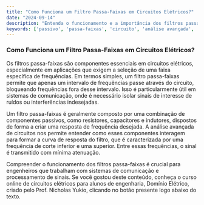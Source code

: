 ```yaml
---
title: "Como Funciona um Filtro Passa-Faixas em Circuitos Elétricos?"
date: "2024-09-14"
description: "Entenda o funcionamento e a importância dos filtros passa-faixas em circuitos elétricos."
keywords: ['passivo', 'passa-faixas', 'circuito', 'análise avançada', 'engenharia']
---
```


### Como Funciona um Filtro Passa-Faixas em Circuitos Elétricos?

Os filtros passa-faixas são componentes essenciais em circuitos elétricos, especialmente em aplicações que exigem a seleção de uma faixa específica de frequências. Em termos simples, um filtro passa-faixas permite que apenas um intervalo de frequências passe através do circuito, bloqueando frequências fora desse intervalo. Isso é particularmente útil em sistemas de comunicação, onde é necessário isolar sinais de interesse de ruídos ou interferências indesejadas.

Um filtro passa-faixas é geralmente composto por uma combinação de componentes passivos, como resistores, capacitores e indutores, dispostos de forma a criar uma resposta de frequência desejada. A análise avançada de circuitos nos permite entender como esses componentes interagem para formar a curva de resposta do filtro, que é caracterizada por uma frequência de corte inferior e uma superior. Entre essas frequências, o sinal é transmitido com mínima atenuação.

Compreender o funcionamento dos filtros passa-faixas é crucial para engenheiros que trabalham com sistemas de comunicação e processamento de sinais. Se você gostou deste conteúdo, conheça o curso online de circuitos elétricos para alunos de engenharia, Domínio Elétrico, criado pelo Prof. Nicholas Yukio, clicando no botão presente logo abaixo do texto.